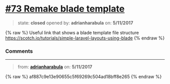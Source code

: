 # [\#73 Remake blade template](https://github.com/adrianharabula/condr/issues/73)

> state: **closed** opened by: **adrianharabula** on: **5/11/2017**

{% raw %}
Useful link that shows a blade template file structure https://scotch.io/tutorials/simple-laravel-layouts-using-blade
{% endraw %}


### Comments

---
> from: [**adrianharabula**](https://github.com/adrianharabula/condr/issues/73#issuecomment-300902416) on: **5/11/2017**

{% raw %}
af887c9e13e90655c5f69269c504ad18bff8e265
{% endraw %}
